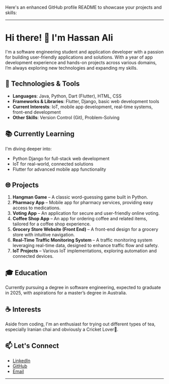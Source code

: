 Here's an enhanced GitHub profile README to showcase your projects and skills:

---

# Hi there! 👋 I'm Hassan Ali

I'm a software engineering student and application developer with a passion for building user-friendly applications and solutions. With a year of app development experience and hands-on projects across various domains, I’m always exploring new technologies and expanding my skills.

## 🔧 Technologies & Tools
- **Languages**: Java, Python, Dart (Flutter), HTML, CSS
- **Frameworks & Libraries**: Flutter, Django, basic web development tools
- **Current Interests**: IoT, mobile app development, real-time systems, front-end development
- **Other Skills**: Version Control (Git), Problem-Solving

## 📚 Currently Learning
I'm diving deeper into:
- Python Django for full-stack web development
- IoT for real-world, connected solutions
- Flutter for advanced mobile app functionality

## 🌐 Projects
1. **Hangman Game** – A classic word-guessing game built in Python.
2. **Pharmacy App** – Mobile app for pharmacy services, providing easy access to medications.
3. **Voting App** – An application for secure and user-friendly online voting.
4. **Coffee Shop App** – An app for ordering coffee and related items, tailored for a coffee shop experience.
5. **Grocery Store Website (Front End)** – A front-end design for a grocery store with intuitive navigation.
6. **Real-Time Traffic Monitoring System** – A traffic monitoring system leveraging real-time data, designed to enhance traffic flow and safety.
7. **IoT Projects** – Various IoT implementations, exploring automation and connected devices.

## 🎓 Education
Currently pursuing a degree in software engineering, expected to graduate in 2025, with aspirations for a master’s degree in Australia.

## ☕ Interests
Aside from coding, I'm an enthusiast for trying out different types of tea, especially Iranian chai and obviously a Cricket Lover🏏.

## 📫 Let's Connect
- [LinkedIn](https://www.linkedin.com/in/hassan-ali-258021283)
- [GitHub](https://github.com/hassanali8-2003)
- [Email](mailto:shah.zada3707@gmil.com)

---

